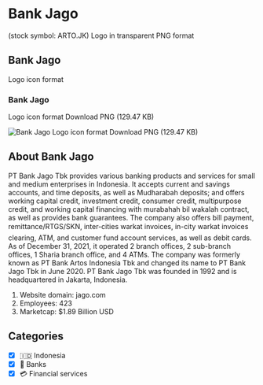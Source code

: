 # Bank Jago
 (stock symbol: ARTO.JK) Logo in transparent PNG format

## Bank Jago
 Logo icon format

### Bank Jago
 Logo icon format Download PNG (129.47 KB)

![Bank Jago
 Logo icon format Download PNG (129.47 KB)](/img/orig/ARTO.JK-75d7e8ca.png)

## About Bank Jago


PT Bank Jago Tbk provides various banking products and services for small and medium enterprises in Indonesia. It accepts current and savings accounts, and time deposits, as well as Mudharabah deposits; and offers working capital credit, investment credit, consumer credit, multipurpose credit, and working capital financing with murabahah bil wakalah contract, as well as provides bank guarantees. The company also offers bill payment, remittance/RTGS/SKN, inter-cities warkat invoices, in-city warkat invoices  clearing, ATM, and customer fund account services, as well as debit cards. As of December 31, 2021, it operated 2 branch offices, 2 sub-branch offices, 1 Sharia branch office, and 4 ATMs. The company was formerly known as PT Bank Artos Indonesia Tbk and changed its name to PT Bank Jago Tbk in June 2020. PT Bank Jago Tbk was founded in 1992 and is headquartered in Jakarta, Indonesia.

1. Website domain: jago.com
2. Employees: 423
3. Marketcap: $1.89 Billion USD


## Categories
- [x] 🇮🇩 Indonesia
- [x] 🏦 Banks
- [x] 💳 Financial services
